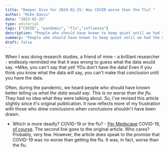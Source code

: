 ```yaml
---
title: "Deeper Dive for 2024-02-25: Was COVID worse than the flu? "
author: "Mike Davis"
date: "2023-02-25"
type: editorial
tags: ["COVID", "pandemic", "flu","influenza"]
description: "People who should have known to keep quiet until we had the data, told us that COVID was no worse than the flu. They were wrong."
summary: "People who should have known to keep quiet until we had the data, told us that COVID was no worse than the flu. They were wrong"
draft: false
---
```

When I was doing research studies, a friend of mine - a brilliant researcher - endlessly reminded me that it was wrong to guess what the data would say. *Mike, you can't say that yet! YOu don't have the data! Even if you think you know what the data will say, you can't make that conclusion until you have the data. 

Often, during the pandemic, we heard people who should have known better telling us *what the data would say*. *This is no worse than the flu.* They had no idea what they were talking about. So, I've revised this article slightly since it's original pulblication. It now reflects more of my frustration with those who drew conclusions when conclusions shouldn't have been drawn. 

* Which is more deadly? COVID-19 or the flu? - [Per Medscape](https://www.medscape.com/viewarticle/988548) COVID-19, [of course](https://jamanetwork.com/journals/jamanetworkopen/fullarticle/2801464). The second link goes to the original article. Who cares? Probably, very few. However, the article does speak to the promise that COVID-19 was no worse than getting the flu. It was, in fact, worse than the flu. 
